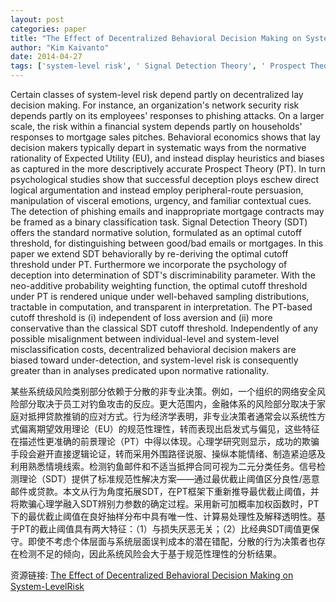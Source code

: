 ```yaml
---
layout: post
categories: paper
title: "The Effect of Decentralized Behavioral Decision Making on System-LevelRisk"
author: "Kim Kaivanto"
date: 2014-04-27
tags: ['system-level risk', ' Signal Detection Theory', ' Prospect Theory', ' psychology of deception', ' spear phishing']
---
```


Certain classes of system-level risk depend partly on decentralized lay decision making. For instance, an organization's network security risk depends partly on its employees' responses to phishing attacks. On a larger scale, the risk within a financial system depends partly on households' responses to mortgage sales pitches. Behavioral economics shows that lay decision makers typically depart in systematic ways from the normative rationality of Expected Utility (EU), and instead display heuristics and biases as captured in the more descriptively accurate Prospect Theory (PT). In turn psychological studies show that successful deception ploys eschew direct logical argumentation and instead employ peripheral-route persuasion, manipulation of visceral emotions, urgency, and familiar contextual cues. The detection of phishing emails and inappropriate mortgage contracts may be framed as a binary classification task. Signal Detection Theory (SDT) offers the standard normative solution, formulated as an optimal cutoff threshold, for distinguishing between good/bad emails or mortgages. In this paper we extend SDT behaviorally by re-deriving the optimal cutoff threshold under PT. Furthermore we incorporate the psychology of deception into determination of SDT's discriminability parameter. With the neo-additive probability weighting function, the optimal cutoff threshold under PT is rendered unique under well-behaved sampling distributions, tractable in computation, and transparent in interpretation. The PT-based cutoff threshold is (i) independent of loss aversion and (ii) more conservative than the classical SDT cutoff threshold. Independently of any possible misalignment between individual-level and system-level misclassification costs, decentralized behavioral decision makers are biased toward under-detection, and system-level risk is consequently greater than in analyses predicated upon normative rationality.

某些系统级风险类别部分依赖于分散的非专业决策。例如，一个组织的网络安全风险部分取决于员工对钓鱼攻击的反应。更大范围内，金融体系的风险部分取决于家庭对抵押贷款推销的应对方式。行为经济学表明，非专业决策者通常会以系统性方式偏离期望效用理论（EU）的规范性理性，转而表现出启发式与偏见，这些特征在描述性更准确的前景理论（PT）中得以体现。心理学研究则显示，成功的欺骗手段会避开直接逻辑论证，转而采用外围路径说服、操纵本能情绪、制造紧迫感及利用熟悉情境线索。检测钓鱼邮件和不适当抵押合同可视为二元分类任务。信号检测理论（SDT）提供了标准规范性解决方案——通过最优截止阈值区分良性/恶意邮件或贷款。本文从行为角度拓展SDT，在PT框架下重新推导最优截止阈值，并将欺骗心理学融入SDT辨别力参数的确定过程。采用新可加概率加权函数时，PT下的最优截止阈值在良好抽样分布中具有唯一性、计算易处理性及解释透明性。基于PT的截止阈值具有两大特征：（1）与损失厌恶无关；（2）比经典SDT阈值更保守。即使不考虑个体层面与系统层面误判成本的潜在错配，分散的行为决策者也存在检测不足的倾向，因此系统风险会大于基于规范性理性的分析结果。

资源链接: [The Effect of Decentralized Behavioral Decision Making on System-LevelRisk](https://papers.ssrn.com/sol3/papers.cfm?abstract_id=2429423)
